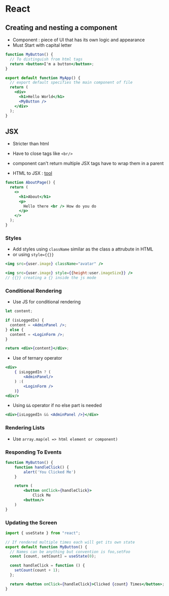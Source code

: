# React

## Creating and nesting a component

- Component : piece of UI that has its own logic and appearance
- Must Start with capital letter

```jsx
function MyButton() {
  // To distinguish from html tags
  return <button>I'm a button</button>;
}

export default function MyApp() {
  // export default specifies the main component of file
  return (
    <div>
      <h1>Hello World</h1>
      <MyButton />
    </div>
  );
}
```

## JSX

- Stricter than html
- Have to close tags like `<br/>`
- component can't return multiple JSX tags have to wrap them in a parent

- HTML to JSX : [tool](https://transform.tools/html-to-jsx)

```jsx
function AboutPage() {
  return (
    <>
      <h1>About</h1>
      <p>
        Hello there <br /> How do you do
      </p>
    </>
  );
}
```

### Styles

- Add styles using `className` similar as the class a attrubute in HTML
- or using `style={{}}`

```jsx
<img src={user.image} className="avatar" />

<img src={user.image} style={{height:user.imageSize}} />
// {{}} creating a {} inside the js mode
```

### Conditional Rendering

- Use JS for conditional rendering

```jsx
let content;

if (isLoggedIn) {
  content = <AdminPanel />;
} else {
  content = <LoginForm />;
}

return <div>{content}</div>;
```

- Use of ternary operator

```jsx
<div>
	{ isLoggedIn ? (
        <AdminPanel/>
    ) :(
        <LoginForm />
    )}
<div/>
```

- Using `&&` operator if no else part is needed

```jsx
<div>{isLoggedIn && <AdminPanel />}</div>
```

### Rendering Lists

- Use `array.map(el => html element or component)`

### Responding To Events

```jsx
function MyButton() {
	function handleClick() {
		alert('You Clicked Me')
	}

	return (
		<button onClick={handleClick}>
			Click Me
		<button/>
	)
}
```

### Updating the Screen

```jsx
import { useState } from "react";

// If rendered multiple times each will get its own state
export default function MyButton() {
  // Names can be anything but convention is foo,setFoo
  const [count, setCount] = useState(0);

  const handleClick = function () {
    setCount(count + 1);
  };

  return <button onClick={handleClick}>Clicked {count} Times</button>;
}
```
